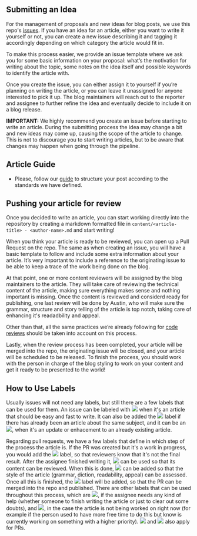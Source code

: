 ## Submitting an Idea

For the management of proposals and new ideas for blog posts, we use this repo's [issues](/issues). If you have an idea for an article, either you want to write it yourself or not, you can create a new issue describing it and tagging it accordingly depending on which category the article would fit in.

To make this process easier, we provide an issue template where we ask you for some basic information on your proposal: what’s the motivation for writing about the topic, some notes on the idea itself and possible keywords to identify the article with.

Once you create the issue, you can either assign it to yourself if you’re planning on writing the article, or you can leave it unassigned for anyone interested to pick it up. The blog maintainers will reach out to the reporter and assignee to further refine the idea and eventually decide to include it on a blog release.

**IMPORTANT:** We highly recommend you create an issue before starting to write an article. During the submitting process the idea may change a bit and new ideas may come up, causing the scope of the article to change. This is not to discourage you to start writing articles, but to be aware that changes may happen when going through the pipeline.

## Article Guide

- Please, follow our [guide](https://github.com/rootstrap/blog/blob/master/GUIDE.md) to structure your post according to the standards we have defined.

## Pushing your article for review

Once you decided to write an article, you can start working directly into the repository by creating a markdown formatted file in `content/<article-title> - <author-name>.md` and start writing!

When you think your article is ready to be reviewed, you can open up a Pull Request on the repo. The same as when creating an issue, you will have a basic template to follow and include some extra information about your article. It’s very important to include a reference to the originating issue to be able to keep a trace of the work being done on the blog.

At that point, one or more content reviewers will be assigned by the blog maintainers to the article. They will take care of reviewing the technical content of the article, making sure everything makes sense and nothing important is missing.
Once the content is reviewed and considerd ready for publishing, one last review will be done by Austin, who will make sure the grammar, structure and story telling of the article is top notch, taking care of enhancing it's readadbility and appeal.

Other than that, all the same practices we’re already following for [code reviews](https://github.com/rootstrap/tech-guides/tree/master/code-review) should be taken into account on this process.

Lastly, when the review process has been completed, your article will be merged into the repo, the originating issue will be closed, and your article will be scheduled to be released. To finish the process, you should work with the person in charge of the blog styling to work on your content and get it ready to be presented to the world!

## How to Use Labels

Usually issues will not need any labels, but still there are a few labels that can be used for them. An issue can be labeled with ![](https://img.shields.io/badge/low_hanging_fruit-d655af.svg) when it's an article that should be easy and fast to write. It can also be added the ![](https://img.shields.io/badge/duplicate-cfd3d7.svg) label if there has already been an article about the same subject, and it can be an ![](https://img.shields.io/badge/update-055c66.svg), when it's an update or enhacement to an already existing article.

Regarding pull requests, we have a few labels that define in which step of the process the article is. If the PR was created but it's a work in progress, you would add the ![](https://img.shields.io/badge/WIP-82abd8.svg) label, so that reviewers know that it's not the final result. After the assignee finished writing it, ![](https://img.shields.io/badge/content_review-c1db1a.svg) can be used so that its content can be reviewed. When this is done, ![](https://img.shields.io/badge/style_review-d4c5f9.svg) can be added so that the style of the article (grammar, diction, readability, appeal) can be assessed. Once all this is finished, the ![](https://img.shields.io/badge/ready-48eaa9.svg) label will be added, so that the PR can be merged into the repo and published. There are other labels that can be used throughout this process, which are ![](https://img.shields.io/badge/help_wanted-e5676d.svg), if the assignee needs any kind of help (whether someone to finish writing the article or just to clear out some doubts), and ![](https://img.shields.io/badge/on_hold-dee510.svg), in the case the article is not being worked on right now (for example if the person used to have more free time to do this but know is currently working on something with a higher priority). ![](https://img.shields.io/badge/low_hanging_fruit-d655af.svg) and ![](https://img.shields.io/badge/update-055c66.svg) also apply for PRs. 
